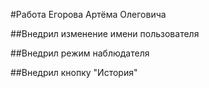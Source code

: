 #Работа Егорова Артёма Олеговича

##Внедрил изменение имени пользователя

##Внедрил режим наблюдателя

##Внедрил кнопку "История"
